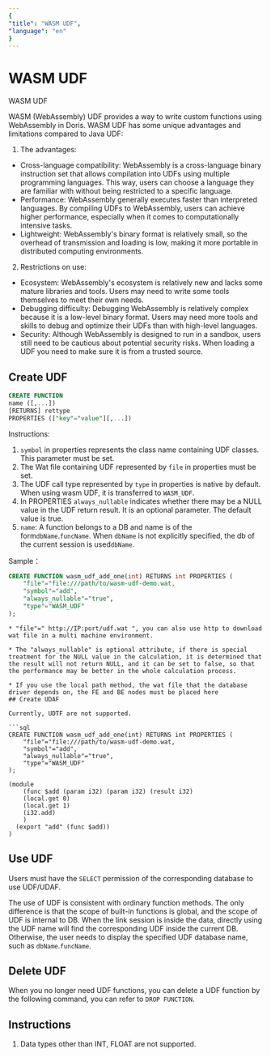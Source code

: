 ```yaml
---
{
"title": "WASM UDF",
"language": "en"
}
---
```


<!-- 
Licensed to the Apache Software Foundation (ASF) under one
or more contributor license agreements.  See the NOTICE file
distributed with this work for additional information
regarding copyright ownership.  The ASF licenses this file
to you under the Apache License, Version 2.0 (the
"License"); you may not use this file except in compliance
with the License.  You may obtain a copy of the License at

  http://www.apache.org/licenses/LICENSE-2.0

Unless required by applicable law or agreed to in writing,
software distributed under the License is distributed on an
"AS IS" BASIS, WITHOUT WARRANTIES OR CONDITIONS OF ANY
KIND, either express or implied.  See the License for the
specific language governing permissions and limitations
under the License.
-->

# WASM UDF

<version since="1.2.0">

WASM UDF

</version>
WASM (WebAssembly) UDF provides a way to write custom functions using WebAssembly in Doris. WASM UDF has some unique advantages and limitations compared to Java UDF:

1. The advantages:

* Cross-language compatibility: WebAssembly is a cross-language binary instruction set that allows compilation into UDFs using multiple programming languages. This way, users can choose a language they are familiar with without being restricted to a specific language.
* Performance: WebAssembly generally executes faster than interpreted languages. By compiling UDFs to WebAssembly, users can achieve higher performance, especially when it comes to computationally intensive tasks.
* Lightweight: WebAssembly's binary format is relatively small, so the overhead of transmission and loading is low, making it more portable in distributed computing environments.

2. Restrictions on use:

* Ecosystem: WebAssembly's ecosystem is relatively new and lacks some mature libraries and tools. Users may need to write some tools themselves to meet their own needs.
* Debugging difficulty: Debugging WebAssembly is relatively complex because it is a low-level binary format. Users may need more tools and skills to debug and optimize their UDFs than with high-level languages.
* Security: Although WebAssembly is designed to run in a sandbox, users still need to be cautious about potential security risks. When loading a UDF you need to make sure it is from a trusted source.

## Create UDF

```sql
CREATE FUNCTION 
name ([,...])
[RETURNS] rettype
PROPERTIES (["key"="value"][,...])	
```
Instructions:

1. `symbol` in properties represents the class name containing UDF classes. This parameter must be set.
2. The Wat file containing UDF represented by `file` in properties must be set.
3. The UDF call type represented by `type` in properties is native by default. When using wasm UDF, it is transferred to `WASM_UDF`.
4. In PROPERTIES `always_nullable` indicates whether there may be a NULL value in the UDF return result. It is an optional parameter. The default value is true.
5. `name`: A function belongs to a DB and name is of the form`dbName`.`funcName`. When `dbName` is not explicitly specified, the db of the current session is used`dbName`.

Sample：
```sql
CREATE FUNCTION wasm_udf_add_one(int) RETURNS int PROPERTIES (
    "file"="file:///path/to/wasm-udf-demo.wat,
    "symbol"="add",
    "always_nullable"="true",
    "type"="WASM_UDF"
);
```

```
* "file"=" http://IP:port/udf.wat ", you can also use http to download wat file in a multi machine environment.

* The "always_nullable" is optional attribute, if there is special treatment for the NULL value in the calculation, it is determined that the result will not return NULL, and it can be set to false, so that the performance may be better in the whole calculation process.

* If you use the local path method, the wat file that the database driver depends on, the FE and BE nodes must be placed here
## Create UDAF

Currently, UDTF are not supported.

```sql
CREATE FUNCTION wasm_udf_add_one(int) RETURNS int PROPERTIES (
    "file"="file:///path/to/wasm-udf-demo.wat,
    "symbol"="add",
    "always_nullable"="true",
    "type"="WASM_UDF"
);
```

```wat
(module
    (func $add (param i32) (param i32) (result i32)
	(local.get 0)
	(local.get 1)
	(i32.add)
    )
  (export "add" (func $add))
)
```

## Use UDF

Users must have the `SELECT` permission of the corresponding database to use UDF/UDAF.

The use of UDF is consistent with ordinary function methods. The only difference is that the scope of built-in functions is global, and the scope of UDF is internal to DB. When the link session is inside the data, directly using the UDF name will find the corresponding UDF inside the current DB. Otherwise, the user needs to display the specified UDF database name, such as `dbName`.`funcName`.

## Delete UDF

When you no longer need UDF functions, you can delete a UDF function by the following command, you can refer to `DROP FUNCTION`.

## Instructions
1. Data types other than INT, FLOAT are not supported.

